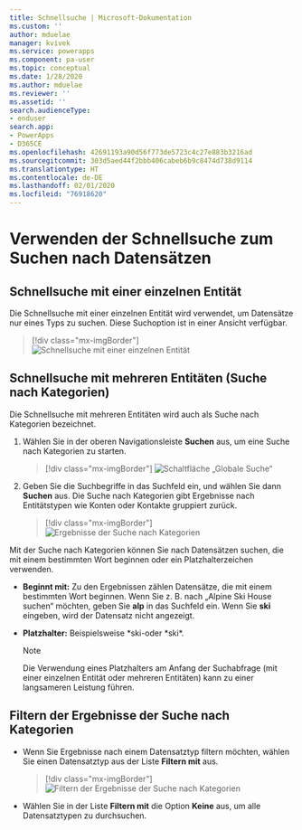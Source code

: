 ```yaml
---
title: Schnellsuche | Microsoft-Dokumentation
ms.custom: ''
author: mduelae
manager: kvivek
ms.service: powerapps
ms.component: pa-user
ms.topic: conceptual
ms.date: 1/28/2020
ms.author: mduelae
ms.reviewer: ''
ms.assetid: ''
search.audienceType:
- enduser
search.app:
- PowerApps
- D365CE
ms.openlocfilehash: 42691193a90d56f773de5723c4c27e883b3216ad
ms.sourcegitcommit: 303d5aed44f2bbb406cabeb6b9c8474d738d9114
ms.translationtype: HT
ms.contentlocale: de-DE
ms.lasthandoff: 02/01/2020
ms.locfileid: "76918620"
---
```

# <a name="using-quick-find-to-search-for-records"></a>Verwenden der Schnellsuche zum Suchen nach Datensätzen

## <a name="single-entity-quick-find"></a>Schnellsuche mit einer einzelnen Entität

Die Schnellsuche mit einer einzelnen Entität wird verwendet, um Datensätze nur eines Typs zu suchen. Diese Suchoption ist in einer Ansicht verfügbar. 

   > [!div class="mx-imgBorder"]
   > ![Schnellsuche mit einer einzelnen Entität](media/single-quick-find-search-box.png "Suchfeld für die Schnellsuche mit einer einzelnen Entität") 

## <a name="multiple-entity-quick-find-categorized-search"></a>Schnellsuche mit mehreren Entitäten (Suche nach Kategorien)

Die Schnellsuche mit mehreren Entitäten wird auch als Suche nach Kategorien bezeichnet. 

1.  Wählen Sie in der oberen Navigationsleiste **Suchen** aus, um eine Suche nach Kategorien zu starten.  

     > [!div class="mx-imgBorder"]
     > ![Schaltfläche „Globale Suche“](media/global-search-button.png "Globale Suche")
  
2.  Geben Sie die Suchbegriffe in das Suchfeld ein, und wählen Sie dann **Suchen** aus. Die Suche nach Kategorien gibt Ergebnisse nach Entitätstypen wie Konten oder Kontakte gruppiert zurück.

     > [!div class="mx-imgBorder"]
     > ![Ergebnisse der Suche nach Kategorien](media/categorized-search-results.png "Ergebnisse der Suche nach Kategorien (Seite)") 

Mit der Suche nach Kategorien können Sie nach Datensätzen suchen, die mit einem bestimmten Wort beginnen oder ein Platzhalterzeichen verwenden.
  
- **Beginnt mit:** Zu den Ergebnissen zählen Datensätze, die mit einem bestimmten Wort beginnen. Wenn Sie z. B. nach „Alpine Ski House suchen“ möchten, geben Sie **alp** in das Suchfeld ein. Wenn Sie **ski** eingeben, wird der Datensatz nicht angezeigt.  
  
- **Platzhalter:** Beispielsweise *ski-oder *ski\*. 

  > [!NOTE]
  >  Die Verwendung eines Platzhalters am Anfang der Suchabfrage (mit einer einzelnen Entität oder mehreren Entitäten) kann zu einer langsameren Leistung führen.
  
## <a name="filter-categorized-search-results"></a>Filtern der Ergebnisse der Suche nach Kategorien 
  
-   Wenn Sie Ergebnisse nach einem Datensatztyp filtern möchten, wählen Sie einen Datensatztyp aus der Liste **Filtern mit** aus. 

    > [!div class="mx-imgBorder"]
    > ![Filtern der Ergebnisse der Suche nach Kategorien](media/filter-categorized-search-results.png "Filtern der Ergebnisse der Suche nach Kategorien")  

  
-   Wählen Sie in der Liste **Filtern mit** die Option **Keine** aus, um alle Datensatztypen zu durchsuchen.  
